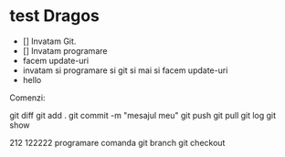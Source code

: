 # test Dragos
- [] Invatam Git.
- [] Invatam programare
- facem update-uri
- invatam si programare si git si mai si facem update-uri
- hello

Comenzi:

git diff
git add .
git commit -m "mesajul meu"
git push
git pull
git log
git show

212
122222
programare
comanda
git branch
git checkout
